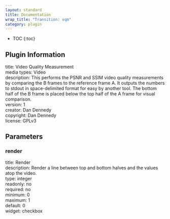 ```yaml
---
layout: standard
title: Documentation
wrap_title: "Transition: vqm"
category: plugin
---
```

* TOC
{:toc}

## Plugin Information

title: Video Quality Measurement  
media types:
Video  
description: This performs the PSNR and SSIM video quality measurements by comparing the B frames to the reference frame A. It outputs the numbers to stdout in space-delimited format for easy by another tool. The bottom half of the B frame is placed below the top half of the A frame for visual comparison.  
version: 1  
creator: Dan Dennedy  
copyright: Dan Dennedy  
license: GPLv3  

## Parameters

### render

title: Render    
description:
Render a line between top and bottom halves and the values atop the video.  
type: integer  
readonly: no  
required: no  
minimum: 0  
maximum: 1  
default: 0  
widget: checkbox  


